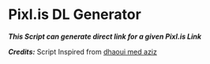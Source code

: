 # Pixl.is DL Generator

<b><i>This Script can generate direct link for a given Pixl.is Link</i></b>

<b><i>Credits:</i></b> Script Inspired from [dhaoui med aziz](https://github.com/dhaouiaziz13)